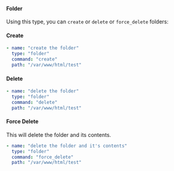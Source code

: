 #### Folder

Using this type, you can `create` or `delete` or `force_delete` folders:

#### Create

```yaml
- name: "create the folder"
  type: "folder"
  command: "create"
  path: "/var/www/html/test"
```

#### Delete

```yaml
- name: "delete the folder"
  type: "folder"
  command: "delete"
  path: "/var/www/html/test"
```

#### Force Delete

This will delete the folder and its contents.

```yaml
- name: "delete the folder and it's contents"
  type: "folder"
  command: "force_delete"
  path: "/var/www/html/test"
```

